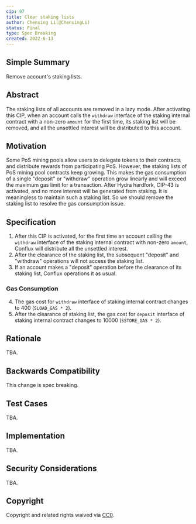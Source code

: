 ```yaml
---
cip: 97
title: Clear staking lists
author: Chenxing Li(@ChenxingLi)
status: Final
type: Spec Breaking
created: 2022-6-13
---
```



## Simple Summary
Remove account's staking lists. 

## Abstract
The staking lists of all accounts are removed in a lazy mode. After activating this CIP, when an account calls the `withdraw` interface of the staking internal contract with a non-zero `amount` for the first time, its staking list will be removed, and all the unsettled interest will be distributed to this account. 

## Motivation
Some PoS mining pools allow users to delegate tokens to their contracts and distribute rewards from participating PoS. However, the staking lists of PoS mining pool contracts keep growing. This makes the gas consumption of a single "deposit" or "withdraw" operation grow linearly and will exceed the maximum gas limit for a transaction. After Hydra hardfork, CIP-43 is activated, and no more interest will be generated from staking. It is meaningless to maintain such a staking list. So we should remove the staking list to resolve the gas consumption issue. 

## Specification
1. After this CIP is activated, for the first time an account calling the `withdraw` interface of the staking internal contract with non-zero `amount`, Conflux will distribute all the unsettled interest.
2. After the clearance of the staking list, the subsequent "deposit" and "withdraw" operations will not access the staking list. 
3. If an account makes a "deposit" operation before the clearance of its staking list, Conflux operations it as usual. 

### Gas Consumption
4. The gas cost for `withdraw` interface of staking internal contract changes to 400 (`SLOAD_GAS * 2`). 
5. After the clearance of staking list, the gas cost for `deposit` interface of staking internal contract changes to 10000 (`SSTORE_GAS * 2`). 

## Rationale
TBA.

## Backwards Compatibility
This change is spec breaking. 

## Test Cases
TBA.

## Implementation
TBA.

## Security Considerations
TBA.

## Copyright
Copyright and related rights waived via [CC0](https://creativecommons.org/publicdomain/zero/1.0/).

